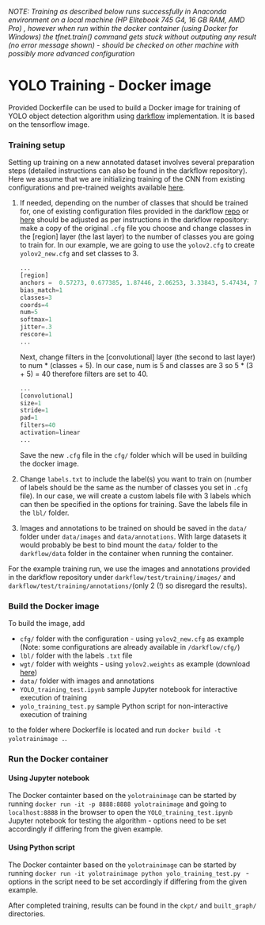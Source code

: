 *NOTE: Training as described below runs successfully in Anaconda environment on a local machine (HP Elitebook 745 G4, 16 GB RAM, AMD Pro) , however when run within the docker container (using Docker for Windows) the tfnet.train() command gets stuck without outputing any result (no error message shown) - should be checked on other machine with possibly more advanced configuration*

# YOLO Training - Docker image

Provided Dockerfile can be used to build a Docker image for training of YOLO object detection algorithm using [darkflow](https://github.com/thtrieu/darkflow) implementation. It is based on the tensorflow image. 

### Training setup
Setting up training on a new annotated dataset involves several preparation steps (detailed instructions can also be found in the darkflow repository). Here we assume that we are initializing training of the CNN from existing configurations and pre-trained weights available [here](https://pjreddie.com/darknet/yolo/).

1.  If needed, depending on the number of classes that should be trained for, one of existing configuration files provided in the darkflow [repo](https://github.com/thtrieu/darkflow/tree/master/cfg) or [here](https://pjreddie.com/darknet/yolo/) should be adjusted as per instructions in the darkflow repository: make a copy of the original `.cfg` file you choose and change classes in the [region] layer (the last layer) to the number of classes you are going to train for. In our example, we are going to use the `yolov2.cfg` to create  `yolov2_new.cfg` and set classes to 3.
    
    ```python
    ...
    [region]
    anchors =  0.57273, 0.677385, 1.87446, 2.06253, 3.33843, 5.47434, 7.88282, 3.52778, 9.77052, 9.16828
    bias_match=1
    classes=3
    coords=4
    num=5
    softmax=1
    jitter=.3
    rescore=1
    ...
    ```
    Next, change filters in the [convolutional] layer (the second to last layer) to num * (classes + 5). In our case, num is 5 and
    classes are 3 so 5 * (3 + 5) = 40 therefore filters are set to 40.
    ```python
    ...
    [convolutional]
    size=1
    stride=1
    pad=1
    filters=40
    activation=linear    
    ...
    ```
    Save the new `.cfg` file in the `cfg/` folder which will be used in building the docker image.
    
2.  Change `labels.txt` to include the label(s) you want to train on (number of labels should be the same as the number of classes you
set in `.cfg` file). In our case, we will create a custom labels file with 3 labels which can then be specified in the options for training. Save the labels file in the `lbl/` folder. 

3. Images and annotations to be trained on should be saved in the `data/` folder under `data/images` and `data/annotations`. With large datasets it would probably be best to bind mount the `data/` folder to the `darkflow/data` folder in the container when running the container. 

For the example training run, we use the images and annotations provided in the darkflow repository under `darkflow/test/training/images/` and `darkflow/test/training/annotations/`(only 2 (!) so disregard the results).

### Build the Docker image
To build the image, add
* `cfg/` folder with the configuration - using `yolov2_new.cfg` as example (Note: some configurations are already available in `/darkflow/cfg/`)
* `lbl/` folder with the labels `.txt` file
* `wgt/` folder with weights - using `yolov2.weights` as example (download [here](https://pjreddie.com/media/files/yolov2.weights))
* `data/` folder with images and annotations
* `YOLO_training_test.ipynb` sample Jupyter notebook for interactive execution of training
* `yolo_training_test.py` sample Python script for non-interactive execution of training

to the folder where Dockerfile is located and run `docker build -t yolotrainimage .`.

### Run the Docker container

#### Using Jupyter notebook
The Docker containter based on the `yolotrainimage` can be started by running `docker run -it -p 8888:8888 yolotrainimage` and going to `localhost:8888` in the browser to open the `YOLO_training_test.ipynb` Jupyter notebook for testing the algorithm - options need to be set accordingly if differing from the given example. 

#### Using Python script
The Docker containter based on the `yolotrainimage` can be started by running `docker run -it yolotrainimage python yolo_training_test.py ` - options in the script need to be set accordingly if differing from the given example. 

After completed training, results can be found in the `ckpt/` and `built_graph/` directories.     
